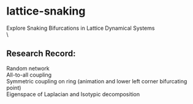 # lattice-snaking
Explore Snaking Bifurcations in Lattice Dynamical Systems\
\
## Research Record:
Random network\
All-to-all coupling\
Symmetric coupling on ring (animation and lower left corner bifurcating point)\
Eigenspace of Laplacian and Isotypic decomposition
